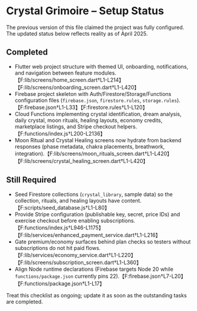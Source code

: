 # Crystal Grimoire – Setup Status

The previous version of this file claimed the project was fully configured. The updated status below reflects reality as of April 2025.

## Completed
- Flutter web project structure with themed UI, onboarding, notifications, and navigation between feature modules.【F:lib/screens/home_screen.dart†L1-L214】【F:lib/screens/onboarding_screen.dart†L1-L420】
- Firebase project skeleton with Auth/Firestore/Storage/Functions configuration files (`firebase.json`, `firestore.rules`, `storage.rules`).【F:firebase.json†L1-L33】【F:firestore.rules†L1-L120】
- Cloud Functions implementing crystal identification, dream analysis, daily crystal, moon rituals, healing layouts, economy credits, marketplace listings, and Stripe checkout helpers.【F:functions/index.js†L200-L2136】
- Moon Ritual and Crystal Healing screens now hydrate from backend responses (phase metadata, chakra placements, breathwork, integration).【F:lib/screens/moon_rituals_screen.dart†L1-L420】【F:lib/screens/crystal_healing_screen.dart†L1-L420】

## Still Required
- Seed Firestore collections (`crystal_library`, sample data) so the collection, rituals, and healing layouts have content.【F:scripts/seed_database.js†L1-L80】
- Provide Stripe configuration (publishable key, secret, price IDs) and exercise checkout before enabling subscriptions.【F:functions/index.js†L946-L1175】【F:lib/services/enhanced_payment_service.dart†L1-L216】
- Gate premium/economy surfaces behind plan checks so testers without subscriptions do not hit paid flows.【F:lib/services/economy_service.dart†L1-L220】【F:lib/screens/subscription_screen.dart†L1-L360】
- Align Node runtime declarations (Firebase targets Node 20 while `functions/package.json` currently pins 22).【F:firebase.json†L7-L20】【F:functions/package.json†L1-L17】

Treat this checklist as ongoing; update it as soon as the outstanding tasks are completed.
